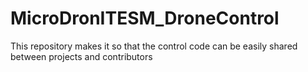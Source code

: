 # MicroDronITESM_DroneControl
This repository makes it so that the control code can be easily shared between projects and contributors
